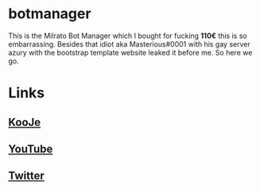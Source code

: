 # botmanager

This is the Milrato Bot Manager which I bought for fucking <b>110€</b> this is so embarrassing. Besides that idiot aka Masterious#0001 with his gay server azury with the bootstrap template website leaked it before me.
So here we go.

<h1>Links</h1>
<h2><a href="https://discord.gg/kooje">KooJe</h2>
<h2><a href="https://www.youtube.com/channel/UCztJijgov0flzyY-jFnyyGQ">YouTube</h2>
<h2><a href="https://twitter.com/protyook">Twitter</h2>
